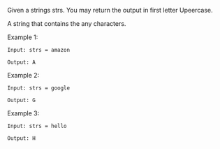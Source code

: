 Given a strings strs. You may return the output in first letter Upeercase.

A string that contains the any characters.

Example 1:
```
Input: strs = amazon

Output: A
```

Example 2:
```
Input: strs = google

Output: G
```


Example 3:
```
Input: strs = hello

Output: H
```
